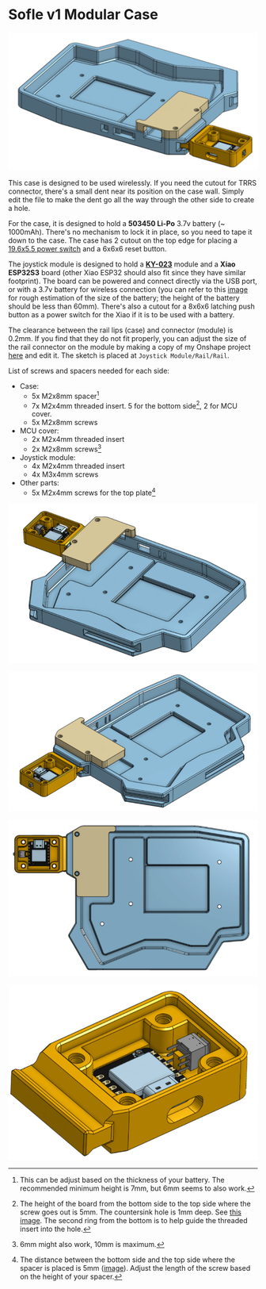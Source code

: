 # Sofle v1 Modular Case

![](img/01.png)

This case is designed to be used wirelessly. If you need the cutout for TRRS connector, there's a small dent near its position on the case wall. Simply edit the file to make the dent go all the way through the other side to create a hole.

For the case, it is designed to hold a **503450 Li-Po** 3.7v battery (~ 1000mAh). There's no mechanism to lock it in place, so you need to tape it down to the case. The case has 2 cutout on the top edge for placing a [19.6x5.5 power switch](img/power_switch_footprint.jpg) and a 6x6x6 reset button.

The joystick module is designed to hold a **[KY-023](https://arduinomodules.info/ky-023-joystick-dual-axis-module/)** module and a **Xiao ESP32S3** board (other Xiao ESP32 should also fit since they have similar footprint). The board can be powered and connect directly via the USB port, or with a 3.7v battery for wireless connection (you can refer to this [image](img/08.png) for rough estimation of the size of the battery; the height of the battery should be less than 60mm). There's also a cutout for a 8x6x6 latching push button as a power switch for the Xiao if it is to be used with a battery.

The clearance between the rail lips (case) and connector (module) is 0.2mm. If you find that they do not fit properly, you can adjust the size of the rail connector on the module by making a copy of my Onshape project [here](https://cad.onshape.com/documents/8e4b67d99ebe6a9953b51236/w/fc37eb56f099d0099efda1f7) and edit it. The sketch is placed at `Joystick Module/Rail/Rail`.

List of screws and spacers needed for each side:

-   Case:
    -   5x M2x8mm spacer[^1]
    -   7x M2x4mm threaded insert. 5 for the bottom side[^2], 2 for MCU cover.
    -   5x M2x8mm screws
-   MCU cover:
    -   2x M2x4mm threaded insert
    -   2x M2x8mm screws[^3]
-   Joystick module:
    -   4x M2x4mm threaded insert
    -   4x M3x4mm screws
-   Other parts:
    -   5x M2x4mm screws for the top plate[^4]

[^1]: This can be adjust based on the thickness of your battery. The recommended minimum height is 7mm, but 6mm seems to also work.
[^2]: The height of the board from the bottom side to the top side where the screw goes out is 5mm. The countersink hole is 1mm deep. See [this image](https://github.com/itsdmd/sofle-v1-modular-case/blob/main/img/09.png). The second ring from the bottom is to help guide the threaded insert into the hole.
[^3]: 6mm might also work, 10mm is maximum.
[^4]: The distance between the bottom side and the top side where the spacer is placed is 5mm ([image](https://github.com/itsdmd/sofle-v1-modular-case/blob/main/img/06.png)). Adjust the length of the screw based on the height of your spacer.

![](img/02.png)

![](img/03.png)

![](img/04.png)

![](img/05.png)

